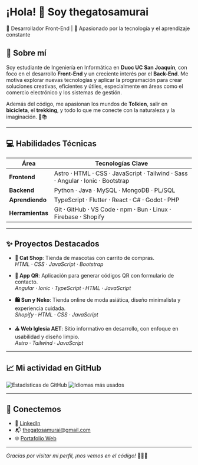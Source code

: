 # ¡Hola! 👋 Soy **thegatosamurai**  
🎨 Desarrollador Front-End | 🧠 Apasionado por la tecnología y el aprendizaje constante

## 🚀 Sobre mí  
Soy estudiante de Ingeniería en Informática en **Duoc UC San Joaquín**, con foco en el desarrollo **Front-End** y un creciente interés por el **Back-End**. Me motiva explorar nuevas tecnologías y aplicar la programación para crear soluciones creativas, eficientes y útiles, especialmente en áreas como el comercio electrónico y los sistemas de gestión.

Además del código, me apasionan los mundos de **Tolkien**, salir en **bicicleta**, el **trekking**, y todo lo que me conecte con la naturaleza y la imaginación. 🌲📚

---

## 💻 Habilidades Técnicas

| Área       | Tecnologías Clave                                                                 |
|------------|-----------------------------------------------------------------------------------|
| **Frontend**  | Astro · HTML · CSS · JavaScript · Tailwind · Sass · Angular · Ionic · Bootstrap  |
| **Backend**   | Python · Java · MySQL · MongoDB · PL/SQL                                         |
| **Aprendiendo** | TypeScript · Flutter · React · C# · Godot · PHP                                 |
| **Herramientas** | Git · GitHub · VS Code · npm · Bun · Linux · Firebase · Shopify               |

---

## ✨ Proyectos Destacados

- **🐾 Cat Shop**: Tienda de mascotas con carrito de compras.  
  _HTML · CSS · JavaScript · Bootstrap_

- **🔳 App QR**: Aplicación para generar códigos QR con formulario de contacto.  
  _Angular · Ionic · TypeScript · HTML · JavaScript_

- **🛍️ Sun y Neko**: Tienda online de moda asiática, diseño minimalista y experiencia cuidada.  
  _Shopify · HTML · CSS · JavaScript_

- **⛪ Web Iglesia AET**: Sitio informativo en desarrollo, con enfoque en usabilidad y diseño limpio.  
  _Astro · Tailwind · JavaScript_

---

## 📈 Mi actividad en GitHub

![Estadísticas de GitHub](https://github-readme-stats.vercel.app/api?username=TheGatoSamurai&show_icons=true&theme=radical)
![Idiomas más usados](https://github-readme-stats.vercel.app/api/top-langs/?username=TheGatoSamurai&layout=compact&theme=radical)

---

## 💬 Conectemos

- 🔗 [LinkedIn](https://www.linkedin.com/in/thegatosamurai/)
- 📬 [thegatosamurai@gmail.com](mailto:thegatosamurai@gmail.com)
- 🌐 [Portafolio Web](https://thegatosamurai.dev)

---

_Gracias por visitar mi perfil, ¡nos vemos en el código!_ 🚴‍♂️🐱
